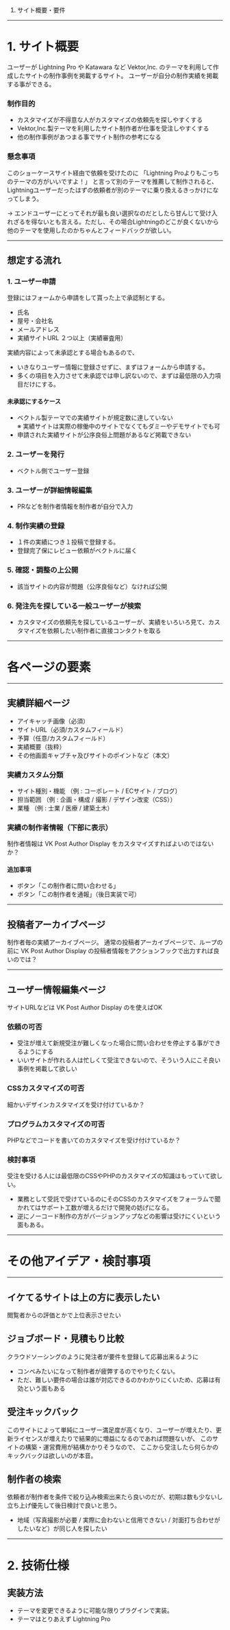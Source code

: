 1. サイト概要・要件

---

# 1. サイト概要

ユーザーが Lightning Pro や Katawara など Vektor,Inc. のテーマを利用して作成したサイトの制作事例を掲載するサイト。
ユーザーが自分の制作実績を掲載する事ができる。

### 制作目的
* カスタマイズが不得意な人がカスタマイズの依頼先を探しやすくする
* Vektor,Inc.製テーマを利用したサイト制作者が仕事を受注しやすくする
* 他の制作事例があつまる事でサイト制作の参考になる

### 懸念事項

このショーケースサイト経由で依頼を受けたのに
「Lightning Proよりもこっちのテーマの方がいいですよ！」
と言って別のテーマを推薦して制作されると、Lightningユーザーだったはずの依頼者が別のテーマに乗り換えるきっかけになってしまう。

→ エンドユーザーにとってそれが最も良い選択なのだとしたら甘んじて受け入れざるを得ないとも言える。ただし、その場合Lightningのどこが良くないから他のテーマを使用したのかちゃんとフィードバックが欲しい。

---

## 想定する流れ

### 1. ユーザー申請

登録にはフォームから申請をして貰った上で承認制とする。

* 氏名
* 屋号・会社名
* メールアドレス
* 実績サイトURL ２つ以上（実績審査用）

実績内容によって未承認とする場合もあるので、
* いきなりユーザー情報に登録させずに、まずはフォームから申請する。
* 多くの項目を入力させて未承認では申し訳ないので、まずは最低限の入力項目だけにする。


#### 未承認にするケース

* ベクトル製テーマでの実績サイトが規定数に達していない  
※ 実績サイトは実際の稼働中のサイトでなくてもダミーやデモサイトでも可
* 申請された実績サイトが公序良俗上問題があるなど掲載できない

### 2. ユーザーを発行

* ベクトル側でユーザー登録

### 3. ユーザーが詳細情報編集

* PRなどを制作者情報を制作者が自分で入力

### 4. 制作実績の登録

* １件の実績につき１投稿で登録する。
* 登録完了保にレビュー依頼がベクトルに届く

### 5. 確認・調整の上公開

* 該当サイトの内容が問題（公序良俗など）なければ公開

### 6. 発注先を探している一般ユーザーが検索

* カスタマイズの依頼先を探しているユーザーが、実績をいろいろ見て、カスタマイズを依頼したい制作者に直接コンタクトを取る


---

# 各ページの要素

---

## 実績詳細ページ

* アイキャッチ画像（必須）
* サイトURL（必須/カスタムフィールド） 
* 予算（任意/カスタムフィールド）
* 実績概要（抜粋）
* その他画面キャプチャ及びサイトのポイントなど（本文）

### 実績カスタム分類

* サイト種別・機能 （例 : コーポレート / ECサイト / ブログ）
* 担当範囲 （例 : 企画・構成 / 撮影 / デザイン改変（CSS））
* 業種 （例 : 士業 / 医療 / 建築土木）

### 実績の制作者情報（下部に表示）

制作者情報は VK Post Author Display をカスタマイズすればよいのではないか？

#### 追加事項

* ボタン「この制作者に問い合わせる」
* ボタン「この制作者を通報」（後日実装で可）

---

## 投稿者アーカイブページ

制作者毎の実績アーカイブページ。
通常の投稿者アーカイブページで、ループの前に VK Post Author Display の投稿者情報をアクションフックで出力すれば良いのでは？

---

## ユーザー情報編集ページ

サイトURLなどは VK Post Author Display のを使えばOK

### 依頼の可否
* 受注が増えて新規受注が難しくなった場合に問い合わせを停止する事ができるようにする
* いいサイトが作れる人は忙しくて受注できないので、そういう人にこそ良い事例を掲載して欲しい

### CSSカスタマイズの可否

細かいデザインカスタマイズを受け付けているか？

### プログラムカスタマイズの可否

PHPなどでコードを書いてのカスタマイズを受け付けているか？

### 検討事項

受注を受ける人には最低限のCSSやPHPのカスタマイズの知識はもっていて欲しい。
* 業務として受託で受けているのにそのCSSのカスタマイズをフォーラムで聞かれてはサポート工数が増えるだけで開発の妨げになる。
* 逆にノーコード制作の方がバージョンアップなどの影響は受けにくいという面もある。

---

# その他アイデア・検討事項

---

## イケてるサイトは上の方に表示したい

閲覧者からの評価とかで上位表示させたい

## ジョブボード・見積もり比較

クラウドソーシングのように発注者が要件を登録して応募出来るように

* コンペみたいになって制作者が疲弊するのでやりたくない。  
* ただ、難しい要件の場合は誰が対応できるのかわかりにくいため、応募は有効という面もある

## 受注キックバック

このサイトによって単純にユーザー満足度が高くなり、ユーザーが増えたり、更新ライセンスが増えたりで結果的に増益になるのであれば問題ないが、
このサイトの構築・運営費用が結構かかりそうなので、
ここから受注したら何らかのキックバックは欲しいのが本音。

## 制作者の検索

依頼者が制作者を条件で絞り込み検索出来たら良いのだが、初期は数も少ないし立ち上げ優先して後日検討で良いと思う。

* 地域（写真撮影が必要 / 実際に会わないと信用できない / 対面打ち合わせがしたいなど）が同じ人を探したい

---

# 2. 技術仕様

## 実装方法

* テーマを変更できるように可能な限りプラグインで実装。
* テーマはとりあえず Lightning Pro

